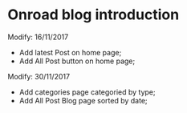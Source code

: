 # Onroad blog introduction

Modify: 16/11/2017 
- Add latest Post on home page;
- Add All Post button on home page;

Modify: 30/11/2017 
- Add categories page categoried by type;
- Add All Post Blog page sorted by date;